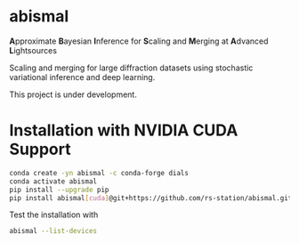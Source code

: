 # abismal
**A**pproximate **B**ayesian **I**nference for **S**caling and **M**erging at **A**dvanced **L**ightsources

Scaling and merging for large diffraction datasets using stochastic variational inference and deep learning.

This project is under development. 


# Installation with NVIDIA CUDA Support
```bash
conda create -yn abismal -c conda-forge dials
conda activate abismal
pip install --upgrade pip
pip install abismal[cuda]@git+https://github.com/rs-station/abismal.git
```
Test the installation with
```bash
abismal --list-devices
```

